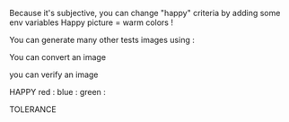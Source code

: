 Because it's subjective, you can change "happy" criteria by adding some env variables
Happy picture = warm colors !

You can generate many other tests images using :

You can convert an image

you can verify an image



HAPPY
red :
blue : 
green :

TOLERANCE

